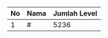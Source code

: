 | No | Nama            | Jumlah Level |
|----|-----------------|--------------|
| 1  | #    |    5236        |
